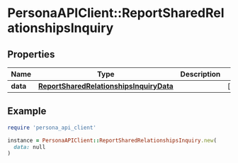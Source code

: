 # PersonaAPIClient::ReportSharedRelationshipsInquiry

## Properties

| Name | Type | Description | Notes |
| ---- | ---- | ----------- | ----- |
| **data** | [**ReportSharedRelationshipsInquiryData**](ReportSharedRelationshipsInquiryData.md) |  | [optional] |

## Example

```ruby
require 'persona_api_client'

instance = PersonaAPIClient::ReportSharedRelationshipsInquiry.new(
  data: null
)
```

